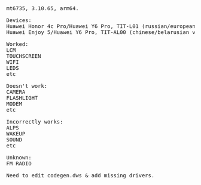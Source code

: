 <pre>
mt6735, 3.10.65, arm64.

Devices:
Huawei Honor 4c Pro/Huawei Y6 Pro, TIT-L01 (russian/european version)
Huawei Enjoy 5/Huawei Y6 Pro, TIT-AL00 (chinese/belarusian version)

Worked:
LCM
TOUCHSCREEN
WIFI
LEDS
etc

Doesn't work:
CAMERA
FLASHLIGHT
MODEM
etc

Incorrectly works:
ALPS
WAKEUP
SOUND
etc

Unknown:
FM RADIO

Need to edit codegen.dws & add missing drivers.
</pre>
